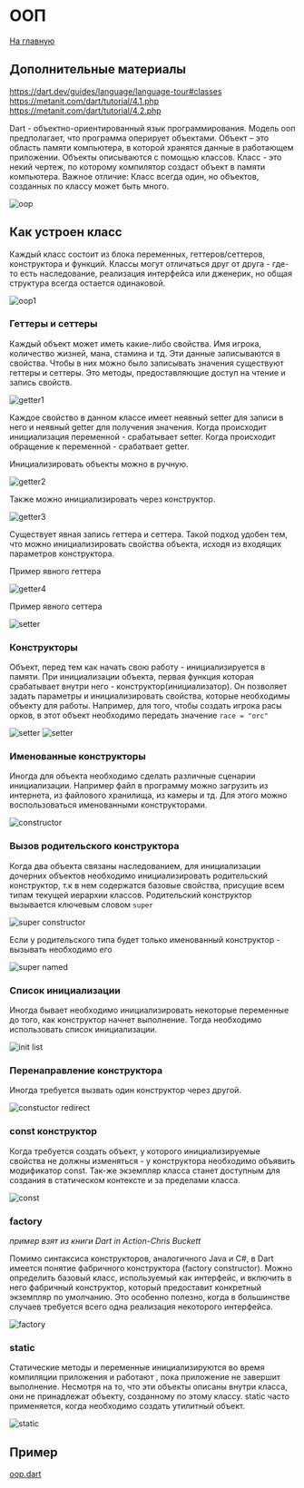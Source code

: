 # ООП
[На главную](../../dart.md)

## Дополнительные материалы
https://dart.dev/guides/language/language-tour#classes
https://metanit.com/dart/tutorial/4.1.php
https://metanit.com/dart/tutorial/4.2.php

Dart - объектно-ориентированный язык программирования.
Модель ооп предполагает, что программа оперирует объектами.
Объект – это область памяти компьютера, в которой хранятся данные в работающем приложении.
Объекты описываются с помощью классов. Класс - это некий чертеж, по которому 
компилятор создаст объект в памяти компьютера. Важное отличие:
Класс всегда один, но объектов, созданных по классу может быть много.

![oop](oop_sample_1.png)

## Как устроен класс
Каждый класс состоит из блока переменных, геттеров/сеттеров, конструктора и функций.
Классы могут отличаться друг от друга - где-то есть наследование, 
реализация интерфейса или дженерик, но общая структура всегда остается одинаковой.

![oop1](oop_sample_1.2.png)

### Геттеры и сеттеры
Каждый объект может иметь какие-либо свойства. Имя игрока, количество жизней,
мана, стамина и тд. Эти данные записываются в свойства. Чтобы в них можно
было записывать значения существуют геттеры и сеттеры. Это методы, предоставляющие
доступ на чтение и запись свойств.

![getter1](oop_sample_2.png)

Каждое свойство в данном классе имеет неявный setter для записи в него и неявный getter для получения значения.
Когда происходит инициализация переменной - срабатывает setter.
Когда происходит обращение к переменной - срабатвает getter.

Инициализировать объекты можно в ручную.

![getter2](opp_sample_2.1.png)

Также можно инициализировать через конструктор.

![getter3](oop_sample_3.png)

Существует явная запись геттера и сеттера.
Такой подход удобен тем, что можно инициализировать
свойства объекта, исходя из входящих параметров конструктора.

Пример явного геттера

![getter4](oop_sample_4.png)

Пример явного сеттера

![setter](oop_sample_5.png)

### Конструкторы

Объект, перед тем как начать свою работу - инициализируется в памяти.
При инициализации объекта, первая функция которая срабатывает внутри него - конструктор(инициализатор).
Он позволяет задать параметры и инициализировать свойства, которые необходимы объекту для работы.
Например, для того, чтобы создать игрока расы орков, в этот объект необходимо передать 
значение `race = "orc"`

![setter](oop_sample_6.png)
![setter](oop_sample_7.png)

### Именованные конструкторы
Иногда для объекта необходимо сделать различные сценарии инициализации. Например файл
в программу можно загрузить из интернета, из файлового хранилища, из камеры и тд.
Для этого можно воспользоваться именованными конструкторами.

![constructor](oop_sample_8.png)

### Вызов родительского конструктора
Когда два объекта связаны наследованием, для инициализации дочерних объектов
необходимо инициализировать родительский конструктор, т.к в нем содержатся
базовые свойства, присущие всем типам текущей иерархии классов.
Родительский конструктор вызывается ключевым словом `super`

![super constructor](oop_sample_9.png)

Если у родительского типа будет только именованный конструктор - вызывать необходимо его

![super named](opp_sample_10.png)

### Список инициализации
Иногда бывает необходимо инициализировать некоторые переменные до того, как конструктор начнет выполнение.
Тогда необходимо использовать список инициализации.

![init list](oop_sample_11.png)

### Перенаправление конструктора
Иногда требуется вызвать один конструктор через другой. 

![constuctor redirect](oop_sample_12.png)

### const конструктор
Когда требуется создать объект, у которого инициализируемые свойства
не должны изменяться - у конструктора необходимо объявить 
модификатор const. Так-же экземпляр класса станет доступным для создания в статическом
контексте и за пределами класса.

![const](oop_sample_13.png)

### factory
_пример взят из книги Dart in Action-Chris Buckett_

Помимо синтаксиса конструкторов, аналогичного Java и C#, в Dart имеется понятие
фабричного конструктора (factory constructor). Можно определить базовый класс,
используемый как интерфейс, и включить в него фабричный конструктор, который
предоставит конкретный экземпляр по умолчанию. Это особенно полезно, когда в большинстве
случаев требуется всего одна реализация некоторого интерфейса.

![factory](oop_sample_14.png)


### static
Статические методы и переменные инициализируются во время компиляции приложения и работают
, пока приложение не завершит выполнение. Несмотря на то, что эти объекты описаны
внутри класса, они не принадлежат объекту, созданному по этому классу. static часто
применяется, когда необходимо создать утилитный объект.

![static](oop_sample_15.png)

## Пример
[oop.dart](oop.dart)